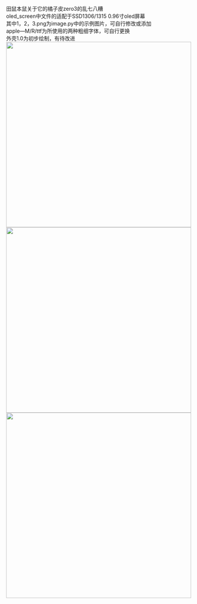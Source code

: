 田鼠本鼠关于它的橘子皮zero3的乱七八糟  
oled_screen中文件的适配于SSD1306/1315 0.96寸oled屏幕    
其中1，2，3.png为image.py中的示例图片，可自行修改或添加    
apple—M/R/ttf为所使用的两种粗细字体，可自行更换    
外壳1.0为初步绘制，有待改进  
<img src="https://github.com/tianshubenshu/OPIzero3/blob/main/README/1.jpg" width="500px">  
<img src="https://github.com/tianshubenshu/OPIzero3/blob/main/README/3.jpg" width="500px">  
<img src="https://github.com/tianshubenshu/OPIzero3/blob/main/README/4.jpg" width="500px">  

